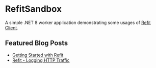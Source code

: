 # RefitSandbox
A simple .NET 8 worker application demonstrating some usages of [Refit Client](https://github.com/reactiveui/refit).

## Featured Blog Posts
- [Getting Started with Refit](https://blog.nimblepros.com/blogs/getting-started-with-refit/)
- [Refit - Logging HTTP Traffic](https://blog.nimblepros.com/blogs/refit-http-request-response-logging/)
